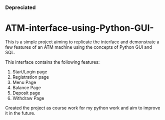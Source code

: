 ### Depreciated ###

# ATM-interface-using-Python-GUI-

This is a simple project aiming to replicate the interface and demonstrate a few features of an ATM machine using the concepts of Python GUI and SQL.

This interface contains the following features:
1) Start/Login page
2) Registration page
3) Menu Page
4) Balance Page
5) Deposit page
6) Withdraw Page

Created the project as course work for my python work and aim to improve it in the future.
